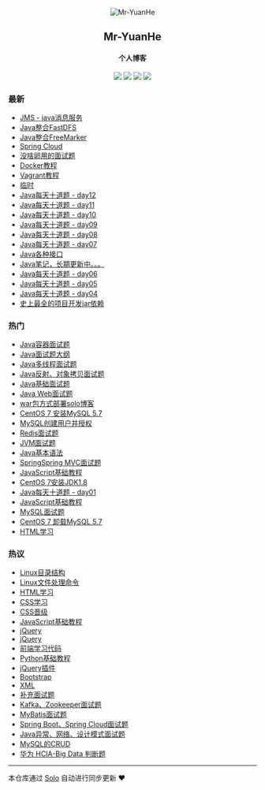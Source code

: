 <p align="center"><img alt="Mr-YuanHe" src="https://img.hacpai.com/avatar/1557558140040_1568594630932.jpeg?imageView2/1/w/256/h/256/interlace/0/q/100&timestamp=1571386900257"></p><h2 align="center">
Mr-YuanHe
</h2>

<h4 align="center">个人博客</h4>
<p align="center"><a title="Mr-YuanHe" target="_blank" href="https://github.com/Mr-Yuanhe/solo-blog"><img src="https://img.shields.io/github/last-commit/Mr-Yuanhe/solo-blog.svg?style=flat-square&color=FF9900"></a>
<a title="GitHub repo size in bytes" target="_blank" href="https://github.com/Mr-Yuanhe/solo-blog"><img src="https://img.shields.io/github/repo-size/Mr-Yuanhe/solo-blog.svg?style=flat-square"></a>
<a title="Solo Version" target="_blank" href="https://github.com/88250/solo/releases"><img src="https://img.shields.io/badge/solo-3.6.4-f1e05a.svg?style=flat-square&color=blueviolet"></a>
<a title="Hits" target="_blank" href="https://github.com/88250/hits"><img src="https://hits.b3log.org/Mr-Yuanhe/solo-blog.svg"></a></p>

### 最新

* [JMS - java消息服务](http://www.yuanheweb.com/articles/2019/12/09/1575869764040.html)
* [Java整合FastDFS](http://www.yuanheweb.com/articles/2019/12/08/1575806727624.html)
* [Java整合FreeMarker ](http://www.yuanheweb.com/articles/2019/12/08/1575806530476.html)
* [Spring Cloud](http://www.yuanheweb.com/articles/2019/12/05/1575526107787.html)
* [没啥卵用的面试题](http://www.yuanheweb.com/articles/2019/12/05/1575522599190.html)
* [Docker教程](http://www.yuanheweb.com/articles/2019/12/04/1575460357179.html)
* [Vagrant教程](http://www.yuanheweb.com/articles/2019/12/04/1575460239079.html)
* [临时](http://www.yuanheweb.com/articles/2019/11/28/1574937468626.html)
* [Java每天十道题 - day12](http://www.yuanheweb.com/articles/2019/11/19/1574142344773.html)
* [Java每天十道题 - day11](http://www.yuanheweb.com/articles/2019/11/15/1573796595273.html)
* [Java每天十道题 - day10](http://www.yuanheweb.com/articles/2019/11/14/1573745954174.html)
* [Java每天十道题 - day09](http://www.yuanheweb.com/articles/2019/11/13/1573624201947.html)
* [Java每天十道题 - day08](http://www.yuanheweb.com/articles/2019/11/12/1573537600267.html)
* [Java每天十道题 - day07](http://www.yuanheweb.com/articles/2019/11/11/1573451381102.html)
* [Java各种接口](http://www.yuanheweb.com/articles/2019/11/10/1573383071777.html)
* [Java笔记，长期更新中。。。](http://www.yuanheweb.com/articles/2019/11/10/1573372763794.html)
* [Java每天十道题 - day06](http://www.yuanheweb.com/articles/2019/11/08/1573192263548.html)
* [Java每天十道题 - day05](http://www.yuanheweb.com/articles/2019/11/07/1573130081367.html)
* [Java每天十道题 - day04](http://www.yuanheweb.com/articles/2019/11/06/1573034428639.html)
* [史上最全的项目开发jar依赖](http://www.yuanheweb.com/articles/2019/11/06/1573023979715.html)

### 热门

* [Java容器面试题](http://www.yuanheweb.com/articles/2019/10/17/1571301552726.html)
* [Java面试题大纲](http://www.yuanheweb.com/articles/2019/10/17/1571301954596.html)
* [Java多线程面试题](http://www.yuanheweb.com/articles/2019/10/17/1571301513531.html)
* [Java反射、对象拷贝面试题](http://www.yuanheweb.com/articles/2019/10/17/1571301251387.html)
* [Java基础面试题](http://www.yuanheweb.com/articles/2019/10/17/1571301586496.html)
* [Java Web面试题](http://www.yuanheweb.com/articles/2019/10/17/1571301214596.html)
* [war包方式部署solo博客](http://www.yuanheweb.com/articles/2019/09/21/1568995728707.html)
* [CentOS 7 安装MySQL 5.7](http://www.yuanheweb.com/articles/2019/09/16/1568611730681.html)
* [MySQL创建用户并授权](http://www.yuanheweb.com/articles/2019/10/25/1572017996312.html)
* [Redis面试题](http://www.yuanheweb.com/articles/2019/10/17/1571300148246.html)
* [JVM面试题](http://www.yuanheweb.com/articles/2019/10/17/1571300060790.html)
* [Java基本语法](http://www.yuanheweb.com/articles/2019/09/15/1568531187918.html)
* [SpringSpring MVC面试题](http://www.yuanheweb.com/articles/2019/10/17/1571301078556.html)
* [JavaScript基础教程](http://www.yuanheweb.com/articles/2019/09/17/1568719612924.html)
* [CentOS 7安装JDK1.8 ](http://www.yuanheweb.com/articles/2019/09/20/1568989171576.html)
* [Java每天十道题 - day01](http://www.yuanheweb.com/articles/2019/11/03/1572777896478.html)
* [JavaScript基础教程](http://www.yuanheweb.com/articles/2019/09/17/1568719908797.html)
* [MySQL面试题](http://www.yuanheweb.com/articles/2019/10/17/1571300601470.html)
* [CentOS 7 卸载MySQL 5.7](http://www.yuanheweb.com/articles/2019/09/16/1568616652854.html)
* [HTML学习](http://www.yuanheweb.com/articles/2019/09/17/1568652644765.html)

### 热议

* [Linux目录结构](http://www.yuanheweb.com/articles/2019/09/15/1568540856966.html)
* [Linux文件处理命令](http://www.yuanheweb.com/articles/2019/09/15/1568547117311.html)
* [HTML学习](http://www.yuanheweb.com/articles/2019/09/17/1568651293523.html)
* [CSS学习](http://www.yuanheweb.com/articles/2019/09/17/1568651723977.html)
* [CSS晋级](http://www.yuanheweb.com/articles/2019/09/17/1568652160688.html)
* [JavaScript基础教程](http://www.yuanheweb.com/articles/2019/09/18/1568812155818.html)
* [jQuery](http://www.yuanheweb.com/articles/2019/09/18/1568813221540.html)
* [jQuery](http://www.yuanheweb.com/articles/2019/09/18/1568813407846.html)
* [前端学习代码](http://www.yuanheweb.com/articles/2019/09/18/1568818883145.html)
* [Python基础教程](http://www.yuanheweb.com/articles/2019/09/19/1568875782008.html)
* [jQuery插件](http://www.yuanheweb.com/articles/2019/09/24/1569318733397.html)
* [Bootstrap](http://www.yuanheweb.com/articles/2019/09/24/1569320819776.html)
* [XML](http://www.yuanheweb.com/articles/2019/09/26/1569511697360.html)
* [补充面试题](http://www.yuanheweb.com/articles/2019/10/17/1571299896461.html)
* [Kafka、Zookeeper面试题](http://www.yuanheweb.com/articles/2019/10/17/1571300692656.html)
* [MyBatis面试题](http://www.yuanheweb.com/articles/2019/10/17/1571300971624.html)
* [Spring Boot、Spring Cloud面试题](http://www.yuanheweb.com/articles/2019/10/17/1571301027506.html)
* [Java异常、网络、设计模式面试题](http://www.yuanheweb.com/articles/2019/10/17/1571301158697.html)
* [MySQL的CRUD](http://www.yuanheweb.com/articles/2019/10/25/1572018542775.html)
* [华为 HCIA-Big Data 判断题](http://www.yuanheweb.com/articles/2019/10/31/1572489747535.html)

---

本仓库通过 [Solo](https://github.com/88250/solo) 自动进行同步更新 ❤️ 